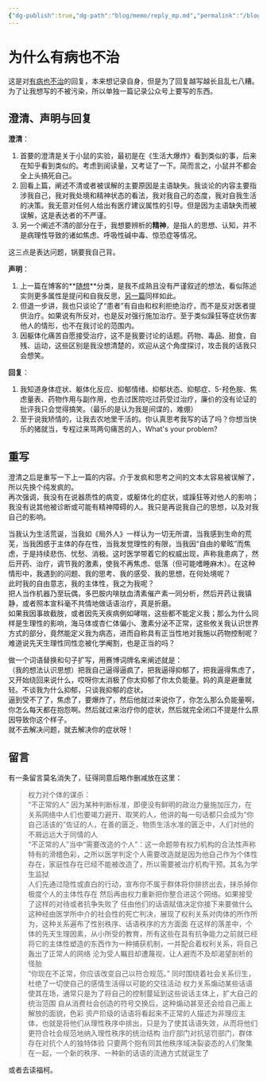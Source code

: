 ```yaml
---
{"dg-publish":true,"dg-path":"blog/memo/reply_mp.md","permalink":"/blog/memo/reply_mp/","title":"对公众号的回复","tags":["media"]}
---
```



# 为什么有病也不治

这是对[有病也不治](/hexo/memo/no-treatment)的回复，本来想记录自身，但是为了回复越写越长且乱七八糟。  
为了让我想写的不被污染，所以单独一篇记录公众号上要写的东西。

## 澄清、声明与回复

**澄清**：

1. 首要的澄清是关于小鼠的实验，最初是在《生活大爆炸》看到类似的事，后来在知乎看到类似的。考虑到阅读量，又考证了一下。简而言之，小鼠并不都会全上头搞死自己。
2. 回看上篇，阐述不清或者被误解的主要原因是主语缺失。我谈论的内容主要指涉我自己，我对我处境和精神状态的看法，我对我自己的态度，我对自我生活的决策。我无意对任何人给出有医疗建议属性的引导。但是因为主语缺失而被误解，这是表达者的不严谨。
3. 另一个阐述不清的部分在于，我想要辨析的**精神**，是指人的思想、认知，并不是病理性导致的诸如焦虑、呼吸性碱中毒、惊恐症等情况。

这三点是表达问题，锅要我自己背。

**声明**：

1. 上一篇在博客的**[随想](/hexo/memo)**分类，是我不成熟且没有严谨叙述的想法，看似陈述实则更多属性是提问和自我反思，[另一篇](/hexo/memo/unnormal)同样如此。
2. 但退一步讲，我也只谈论了“患者”有自由和权利拒绝治疗，而不是反对医者提供治疗。如果说有所反对，也是反对强行施加治疗。至于类似躁狂等症状伤害他人的情形，也不在我讨论的范围内。
3. 因躯体化痛苦自愿接受治疗，这不是我要讨论的话题。药物、毒品、甜食，自残、运动，这些区别是我没想清楚的，欢迎从这个角度探讨，攻击我的话我只会想笑。

**回复**：

1. 我知道身体症状、躯体化反应、抑郁情绪、抑郁状态、抑郁症、5-羟色胺、焦虑量表、药物作用与副作用，也去过医院吃过药受过治疗，廉价的没有论证的批评我只会觉得搞笑。（最乐的是认为我是间谍的，难绷）
2. 至于说我矫情的，让我去农地里干活的。你认真思考我写的话了吗？你想当快乐的猪就当，专程过来骂两句痛苦的人，What's your problem?

## 重写

澄清之后是重写一下上一篇的内容。介于发疯和思考之间的文本太容易被误解了，所以先换个纯发疯的。  
再次强调，我没有在说器质性的病变，或躯体化的症状，或躁狂等对他人的影响；我没有说其他被诊断或可能有精神障碍的人。我只是再说我自己的思想，以及对我自己的影响。

当我认为生活荒诞，当我如《局外人》一样认为一切无所谓，当我感到生命的荒芜，当我困惑于主体的存在性，当我发觉理性的有限，当我因“自由的晕眩”而焦虑，于是持续悲伤、忧愁、消极。这时医学带着它的权威出现，声称我患病了，然后开药、治疗，调节我的激素，使我不再焦虑、低落（但可能嗜睡麻木）。在这种情形中，我遇到的问题、我的思考、我的感受、我的思想，在何处境呢？  
此时我的自由意志，我的主体性，我之为我呢？  
把人当作机器乃至玩偶，多巴胺内啡肽血清素催产素一同分析，然后开药让我镇静，或者照本宣科毫不共情地做话语治疗，真是折磨。  
如果我因事故截肢，或者因先天疾病例如哮喘，这些都不能定义我；那么为什么同样是生理性的影响，海马体或杏仁体偏小、激素分泌不正常，这些攸关我认识世界方式的部分，竟然能定义我为病态，进而自称具有正当性地对我施以药物控制呢？难道说先天生理性同性恋被化学阉割，也是正当的吗？

做一个词语替换和句子扩写，用赛博词牌名来阐述就是：  
（我的想法认识思想）把我自己逼得逼疯了，把我逼得抑郁了，把我逼得焦虑了，又开始绕回来说什么，哎呀你太消极了你太抑郁了你太负能量。妈的真是避重就轻。不谈我为什么抑郁，只谈我抑郁的症状。  
逼到受不了了，焦虑了，要爆炸了，然后他就过来说你了，你怎么那么负能量啊，你怎么每天都在抱怨啊。然后就过来治疗你的症状，然后就完全闭口不提是什么原因导致你这个样子。  
就不去解决问题，就去解决你的症状呀！

## 留言

有一条留言莫名消失了，征得同意后略作删减放在这里：

> 权力对个体的谋杀：  
> “不正常的人” 因为某种判断标准，即便没有鲜明的政治力量施加压力，在关系网络中人们也要竭力避开、取笑的人，他讲的每一句话都只会成为“你自己活该的”佐证的人，在善的匮乏，物质生活水准的匮乏中，人们对他的不屑远远大于同情的人  
> “不正常的人”当中“需要改造的个人”：这一命题带有权力机构的合法性声称特有的滑稽色彩，之所以医学判定个人需要改造就是因为他自己作为个体性存在，家庭性存在已经不能被改造了，所以需要被治疗机构干预。其名为学生监狱  
> 人们先通过隐性或直白的行动，宣布你不属于群体将你排挤出去，抹杀掉你极度个人的主体性存在 然后再由权力重新把你整合进这个网络。如果接受了这样的对待或者抗争失败了 任由他们的话语赋值决定你接下来要做什么  
> 这种经由医学所中介的社会性的死亡判决，展现了权利关系对肉体的所作所为，这种关系遍布了性别秩序、话语秩序的方方面面
> 在这样的落差中，个体的先天生理因素，从小所受的教育，所有这些在具有抗争能力之前就已经将它的主体性塑造的东西作为一种捕获机制，一并配合着权利关系，将自己轰出了正常人的网络 沦为受人瞩目却遭蔑视，让人避而不及却渴望剖析的怪胎  
> “你现在不正常，你应该改变自己以符合规范。”
> 同时围绕着社会关系衍生，杜绝了一切使自己的感情生活得以可能的交往活动
> 权力关系煽动某些话语使其在场，通常只是为了将自己的控制蔓延到这些说话主体上，扩大自己的统治范围
> 自从消费社会创造的符号交换后，这种煽动甚至还会给自己画上解放的面貌，色彩
> 资产阶级的话语将看起来不正常的人描述为非理应主体，也就是将他们从理性秩序中排出，只是为了使其话语失效，从而将他们更符合社会规范地纳入理性秩序的统治结构
> 治疗部门对抗惩罚部门，群体存在对抗个人的独特体验
> 只要两个抱有同其他秩序域决裂姿态的人们聚集在一起，一个新的秩序、一种新的话语的流通方式就诞生了

或者去读福柯。
